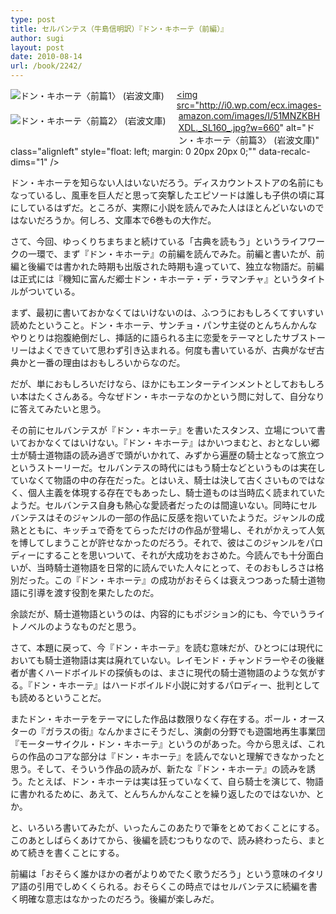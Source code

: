 ```yaml
---
type: post
title: セルバンテス（牛島信明訳）『ドン・キホーテ（前編）』
author: sugi
layout: post
date: 2010-08-14
url: /book/2242/
---
```

<a href="http://www.amazon.co.jp/exec/obidos/ASIN/4003272110/chezsugi-22/ref=nosim/" onclick="_gaq.push(['_trackEvent', 'outbound-article', 'http://www.amazon.co.jp/exec/obidos/ASIN/4003272110/chezsugi-22/ref=nosim/', '']);" name="amazletlink" target="_blank"><img src="http://i1.wp.com/ecx.images-amazon.com/images/I/51S1C53CZCL._SL160_.jpg?w=660" alt="ドン・キホーテ〈前篇1〉 (岩波文庫)" class="alignleft" style="float: left; margin: 0 20px 20px 0;" data-recalc-dims="1" /></a><a href="http://www.amazon.co.jp/exec/obidos/ASIN/4003272129/chezsugi-22/ref=nosim/" onclick="_gaq.push(['_trackEvent', 'outbound-article', 'http://www.amazon.co.jp/exec/obidos/ASIN/4003272129/chezsugi-22/ref=nosim/', '']);" name="amazletlink" target="_blank"><img src="http://i2.wp.com/ecx.images-amazon.com/images/I/51JTYXY9WZL._SL160_.jpg?w=660" alt="ドン・キホーテ〈前篇2〉 (岩波文庫)" class="alignleft" style="float: left; margin: 0 20px 20px 0;" data-recalc-dims="1" /></a><a href="http://www.amazon.co.jp/exec/obidos/ASIN/4003272137/chezsugi-22/ref=nosim/" onclick="_gaq.push(['_trackEvent', 'outbound-article', 'http://www.amazon.co.jp/exec/obidos/ASIN/4003272137/chezsugi-22/ref=nosim/', '']);" name="amazletlink" target="_blank"><img src="http://i0.wp.com/ecx.images-amazon.com/images/I/51MNZKBHXDL._SL160_.jpg?w=660" alt="ドン・キホーテ〈前篇3〉 (岩波文庫)" class="alignleft" style="float: left; margin: 0 20px 20px 0;"" data-recalc-dims="1" /></a>

ドン・キホーテを知らない人はいないだろう。ディスカウントストアの名前にもなっているし、風車を巨人だと思って突撃したエピソードは誰しも子供の頃に耳にしているはずだ。ところが、実際に小説を読んでみた人はほとんどいないのではないだろうか。何しろ、文庫本で6巻もの大作だ。

さて、今回、ゆっくりちまちまと続けている「古典を読もう」というライフワークの一環で、まず『ドン・キホーテ』の前編を読んでみた。前編と書いたが、前編と後編では書かれた時期も出版された時期も違っていて、独立な物語だ。前編は正式には『機知に富んだ郷士ドン・キホーテ・デ・ラマンチャ』というタイトルがついている。

まず、最初に書いておかなくてはいけないのは、ふつうにおもしろくてすいすい読めたということ。ドン・キホーテ、サンチョ・パンサ主従のとんちんかんなやりとりは抱腹絶倒だし、挿話的に語られる主に恋愛をテーマとしたサブストーリーはよくできていて思わず引き込まれる。何度も書いているが、古典がなぜ古典かと一番の理由はおもしろいからなのだ。

だが、単におもしろいだけなら、ほかにもエンターテインメントとしておもしろい本はたくさんある。今なぜドン・キホーテなのかという問に対して、自分なりに答えてみたいと思う。

その前にセルバンテスが『ドン・キホーテ』を書いたスタンス、立場について書いておかなくてはいけない。『ドン・キホーテ』はかいつまむと、おとなしい郷士が騎士道物語の読み過ぎで頭がいかれて、みずから遍歴の騎士となって旅立つというストーリーだ。セルバンテスの時代にはもう騎士などというものは実在していなくて物語の中の存在だった。とはいえ、騎士は決して古くさいものではなく、個人主義を体現する存在でもあったし、騎士道ものは当時広く読まれていたようだ。セルバンテス自身も熱心な愛読者だったのは間違いない。同時にセルバンテスはそのジャンルの一部の作品に反感を抱いていたようだ。ジャンルの成熟とともに、キッチュで奇をてらっただけの作品が登場し、それがかえって人気を博してしまうことが許せなかったのだろう。それで、彼はこのジャンルをパロディーにすることを思いついて、それが大成功をおさめた。今読んでも十分面白いが、当時騎士道物語を日常的に読んでいた人々にとって、そのおもしろさは格別だった。この『ドン・キホーテ』の成功がおそらくは衰えつつあった騎士道物語に引導を渡す役割を果たしたのだ。

余談だが、騎士道物語というのは、内容的にもポジション的にも、今でいうライトノベルのようなものだと思う。

さて、本題に戻って、今『ドン・キホーテ』を読む意味だが、ひとつには現代においても騎士道物語は実は廃れていない。レイモンド・チャンドラーやその後継者が書くハードボイルドの探偵ものは、まさに現代の騎士道物語のような気がする。『ドン・キホーテ』はハードボイルド小説に対するパロディー、批判としても読めるということだ。

またドン・キホーテをテーマにした作品は数限りなく存在する。ポール・オースターの『ガラスの街』なんかまさにそうだし、演劇の分野でも遊園地再生事業団『モーターサイクル・ドン・キホーテ』というのがあった。今から思えば、これらの作品のコアな部分は『ドン・キホーテ』を読んでないと理解できなかったと思う。そして、そういう作品の読みが、新たな『ドン・キホーテ』の読みを誘う。たとえば、ドン・キホーテは実は狂っていなくて、自ら騎士を演じて、物語に書かれるために、あえて、とんちんかんなことを繰り返したのではないか、とか。

と、いろいろ書いてみたが、いったんこのあたりで筆をとめておくことにする。このあとしばらくあけてから、後編を読むつもりなので、読み終わったら、まとめて続きを書くことにする。

前編は「おそらく誰かほかの者がよりめでたく歌うだろう」という意味のイタリア語の引用でしめくくられる。おそらくこの時点ではセルバンテスに続編を書く明確な意志はなかったのだろう。後編が楽しみだ。

